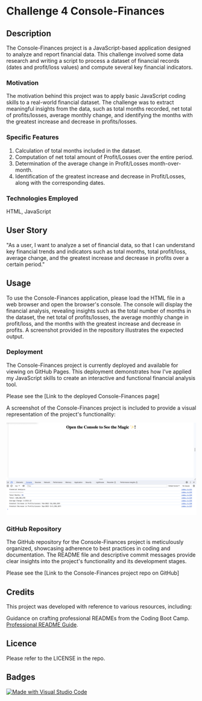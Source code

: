 # Challenge 4 Console-Finances

## Description

The Console-Finances project is a JavaScript-based application designed to analyze and report financial data. This challenge involved some data research and writing a script to process a dataset of financial records (dates and profit/loss values) and compute several key financial indicators. 

### Motivation

The motivation behind this project was to apply basic JavaScript coding skills to a real-world financial dataset. The challenge was to extract meaningful insights from the data, such as total months recorded, net total of profits/losses, average monthly change, and identifying the months with the greatest increase and decrease in profits/losses.

### Specific Features

1. Calculation of total months included in the dataset.
2. Computation of net total amount of Profit/Losses over the entire period.
3. Determination of the average change in Profit/Losses month-over-month.
4. Identification of the greatest increase and decrease in Profit/Losses, along with the corresponding dates.

### Technologies Employed

HTML, JavaScript

## User Story

"As a user, I want to analyze a set of financial data, so that I can understand key financial trends and indicators such as total months, total profit/loss, average change, and the greatest increase and decrease in profits over a certain period."

## Usage

To use the Console-Finances application, please load the HTML file in a web browser and open the browser's console. The console will display the financial analysis, revealing insights such as the total number of months in the dataset, the net total of profits/losses, the average monthly change in profit/loss, and the months with the greatest increase and decrease in profits. A screenshot provided in the repository illustrates the expected output.

### Deployment

The Console-Finances project is currently deployed and available for viewing on GitHub Pages. This deployment demonstrates how I've applied my JavaScript skills to create an interactive and functional financial analysis tool.

Please see the [Link to the deployed Console-Finances page]

A screenshot of the Console-Finances project is included to provide a visual representation of the project's functionality:

![Screenshot of the Console-Finances Project](/JS%20Console-Finances%20screenshot.png)


### GitHub Repository

The GitHub repository for the Console-Finances project is meticulously organized, showcasing adherence to best practices in coding and documentation. The README file and descriptive commit messages provide clear insights into the project's functionality and its development stages.

Please see the [Link to the Console-Finances project repo on GitHub]


## Credits

This project was developed with reference to various resources, including:

Guidance on crafting professional READMEs from the Coding Boot Camp. [Professional README Guide](https://coding-boot-camp.github.io/full-stack/github/professional-readme-guide).


## Licence

Please refer to the LICENSE in the repo.

## Badges

[![Made with Visual Studio Code](https://img.shields.io/badge/Made%20with-Visual%20Studio%20Code-1f425f.svg)](https://code.visualstudio.com/)




